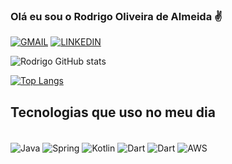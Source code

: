 
### Olá eu sou o Rodrigo Oliveira de Almeida ✌️

[![GMAIL](https://img.shields.io/badge/Gmail-D14836?style=for-the-badge&logo=gmail&logoColor=white)](rdg.oliveiraa@gmail.com)
[![LINKEDIN](https://img.shields.io/badge/LinkedIn-0077B5?style=for-the-badge&logo=linkedin&logoColor=white)](https://www.linkedin.com/in/rodrigo-oliveira-de-almeida-6771aa60/)

![Rodrigo GitHub stats](https://github-readme-stats.vercel.app/api?username=rdgoliveiraa&show_icons=true&theme=radical)

[![Top Langs](https://github-readme-stats.vercel.app/api/top-langs/?username=rdgoliveiraa&layout=compact)](https://github.com/rdgoliveiraa/github-readme-stats)

## Tecnologias que uso no meu dia

<div style="display: inline_block"><br/>
    <img align="center" alt="Java" src="https://img.shields.io/badge/Java-ED8B00?style=for-the-badge&logo=java&logoColor=white">
    <img align="center" alt="Spring" src="https://img.shields.io/badge/Spring-6DB33F?style=for-the-badge&logo=spring&logoColor=white">
    <img align="center" alt="Kotlin" src="https://img.shields.io/badge/Kotlin-0095D5?&style=for-the-badge&logo=kotlin&logoColor=white">
    <img align="center" alt="Dart" src="https://img.shields.io/badge/Dart-0175C2?style=for-the-badge&logo=dart&logoColor=white">
    <img align="center" alt="Dart" src="https://img.shields.io/badge/Flutter-02569B?style=for-the-badge&logo=flutter&logoColor=white">
    <img align="center" alt="AWS" src="https://img.shields.io/badge/Amazon_AWS-232F3E?style=for-the-badge&logo=amazon-aws&logoColor=white">

</div>
